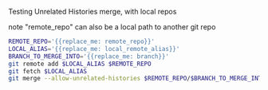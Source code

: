 Testing  Unrelated Histories merge, with local repos

note "remote_repo" can also be a local path to another git repo
```zsh
REMOTE_REPO='{{replace_me: remote_repo}}'
LOCAL_ALIAS='{{replace_me: local_remote_alias}}'
BRANCH_TO_MERGE_INTO='{{replace_me: branch}}'
git remote add $LOCAL_ALIAS $REMOTE_REPO
git fetch $LOCAL_ALIAS
git merge --allow-unrelated-histories $REMOTE_REPO/$BRANCH_TO_MERGE_INTO
```
